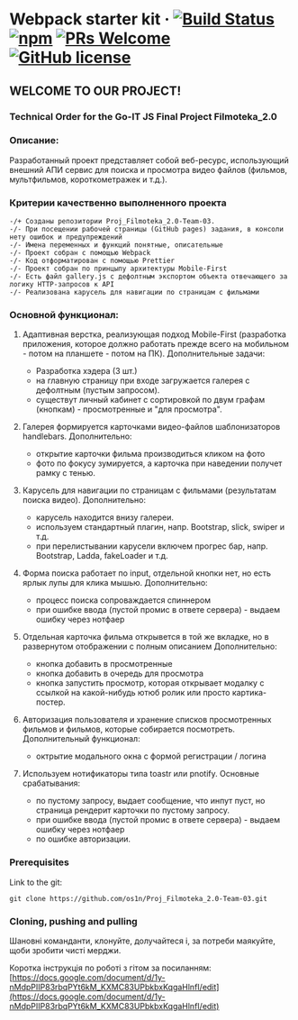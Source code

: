 # Webpack starter kit &middot; [![Build Status](https://img.shields.io/travis/npm/npm/latest.svg?style=flat-square)](https://travis-ci.org/npm/npm) [![npm](https://img.shields.io/npm/v/npm.svg?style=flat-square)](https://www.npmjs.com/package/npm) [![PRs Welcome](https://img.shields.io/badge/PRs-welcome-brightgreen.svg?style=flat-square)](http://makeapullrequest.com) [![GitHub license](https://img.shields.io/badge/license-MIT-blue.svg?style=flat-square)](https://github.com/your/your-project/blob/master/LICENSE)

## WELCOME TO OUR PROJECT!

### Technical Order for the Go-IT JS Final Project Filmoteka_2.0

### Описание: 
Разработанный проект представляет собой веб-ресурс, использующий внешний АПИ сервис для поиска и просмотра видео файлов (фильмов, мультфильмов, короткометражек и т.д.).

### Критерии качественно выполненного проекта

    -/+ Созданы репозитории Proj_Filmoteka_2.0-Team-03. 
    -/- При посещении рабочей страницы (GitHub pages) задания, в консоли нету ошибок и предупреждений
    -/- Имена переменных и функций понятные, описательные
    -/- Проект собран с помощью Webpack
    -/- Код отформатирован с помощью Prettier
    -/- Проект собран по принцыпу архитектуры Mobile-First
    -/- Есть файл gallery.js с дефолтным экспортом объекта отвечающего за логику HTTP-запросов к API
    -/- Реализована карусель для навигации по страницам с фильмами


### Основной функционал:
1. Адаптивная верстка, реализующая подход Mobile-First (разработка приложения, которое должно работать прежде всего на мобильном - потом на планшете - потом на ПК).
    Дополнительные задачи:
    - Разработка хэдера (3 шт.)
    - на главную страницу при входе загружается галерея с дефолтным (пустым запросом).
    - существут личный кабинет с сортировкой по двум графам (кнопкам) - просмотренные и "для просмотра".
2. Галерея формируется карточками видео-файлов шаблонизаторов handlebars.
    Дополнительно:
    - открытие карточки фильма производиться кликом на фото
    - фото по фокусу зумируется, а карточка при наведении получет рамку с тенью.
3. Карусель для навигации по страницам с фильмами (результатам поиска видео). 
    Дополнительно:
    - карусель находится внизу галереи. 
    - используем стандартный плагин, напр. Bootstrap, slick, swiper и т.д.
    - при перелистывании карусели включем прогрес бар, напр. Bootstrap, Ladda, fakeLoader и т.д.
4. Форма поиска работает по input, отдельной кнопки нет, но есть ярлык лупы для клика мышью.
    Дополнительно:
    - процесс поиска сопроваждается спиннером
    - при ошибке ввода (пустой промис в ответе сервера) - выдаем ошибку через нотфаер
5. Отдельная карточка фильма открывется в той же вкладке, но в развернутом отображении с полным описанием
    Дополнительно:
    - кнопка добавить в просмотренные
    - кнопка добавить в очередь для просмотра
    - кнопка запустить просмотр, которая открывает модалку с ссылкой на какой-нибудь ютюб ролик или просто картика-постер.
6. Авторизация пользователя и хранение списков просмотренных фильмов и фильмов, которые собирается посмотреть.
    Дополнительный функционал:
    - октрытие модального окна с формой регистрации / логина

7. Используем нотификаторы типа toastr или pnotify.
    Основные срабатывания:
    - по пустому запросу, выдает сообщение, что инпут пуст, но страница рендерит карточки по пустому запросу.
    - при ошибке ввода (пустой промис в ответе сервера) - выдаем ошибку через нотфаер
    - по ошибке авторизации.

### Prerequisites

Link to the git: 
```shell 
git clone https://github.com/os1n/Proj_Filmoteka_2.0-Team-03.git  
```

### Cloning, pushing and pulling   

Шановні команданти, клонуйте, долучайтеся і, за потреби маякуйте, щоби зробити чисті мерджи.

Коротка інструкція по роботі з гітом за посиланням: 
[https://docs.google.com/document/d/1y-nMdpPIIP83rbqPYt6kM_KXMC83UPbkbxKqgaHlnfI/edit](https://docs.google.com/document/d/1y-nMdpPIIP83rbqPYt6kM_KXMC83UPbkbxKqgaHlnfI/edit)

